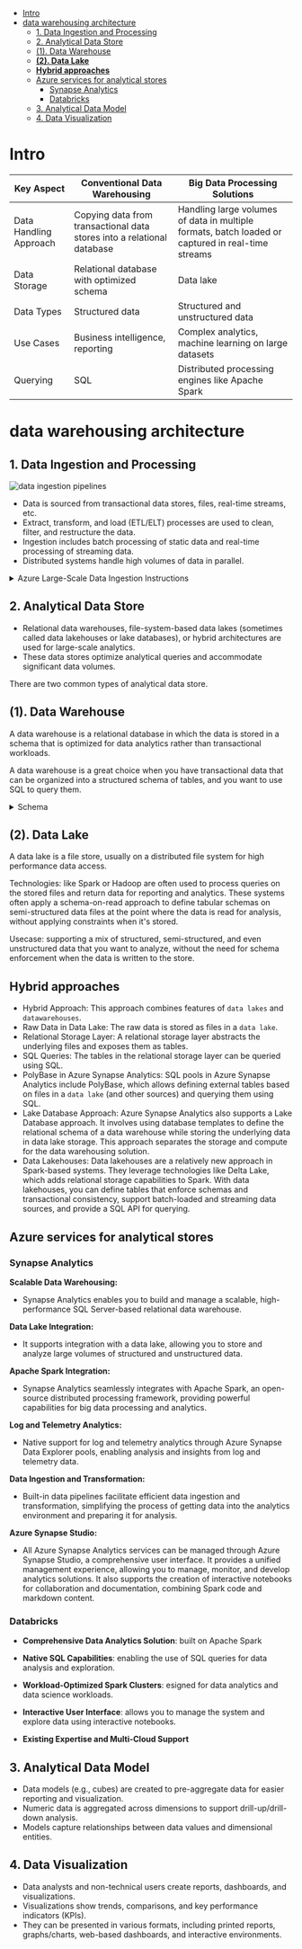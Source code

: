 - [Intro](#intro)
- [data warehousing architecture](#data-warehousing-architecture)
  - [1. Data Ingestion and Processing](#1-data-ingestion-and-processing)
  - [2. Analytical Data Store](#2-analytical-data-store)
  - [(1). Data Warehouse](#1-data-warehouse)
  - [**(2). Data Lake**](#2-data-lake)
  - [**Hybrid approaches**](#hybrid-approaches)
  - [Azure services for analytical stores](#azure-services-for-analytical-stores)
    - [Synapse Analytics](#synapse-analytics)
    - [Databricks](#databricks)
  - [3. Analytical Data Model](#3-analytical-data-model)
  - [4. Data Visualization](#4-data-visualization)

# Intro
| Key Aspect             | Conventional Data Warehousing                                          | Big Data Processing Solutions                                                                     |
| ---------------------- | ---------------------------------------------------------------------- | ------------------------------------------------------------------------------------------------- |
| Data Handling Approach | Copying data from transactional data stores into a relational database | Handling large volumes of data in multiple formats, batch loaded or captured in real-time streams |
| Data Storage           | Relational database with optimized schema                              | Data lake                                                                                         |
| Data Types             | Structured data                                                        | Structured and unstructured data                                                                  |
| Use Cases              | Business intelligence, reporting                                       | Complex analytics, machine learning on large datasets                                             |
| Querying               | SQL                                                                    | Distributed processing engines like Apache Spark                                                  |

# data warehousing architecture
## 1. Data Ingestion and Processing

![data ingestion pipelines](https://learn.microsoft.com/en-us/training/wwl-data-ai/examine-components-of-modern-data-warehouse/media/pipeline.png)
- Data is sourced from transactional data stores, files, real-time streams, etc.
- Extract, transform, and load (ETL/ELT) processes are used to clean, filter, and restructure the data.
- Ingestion includes batch processing of static data and real-time processing of streaming data.
- Distributed systems handle high volumes of data in parallel.



<details>
  <summary>Azure Large-Scale Data Ingestion Instructions
</summary>

1.1. Choose the Pipeline Engine: Select either `Azure Data Factory` or `Azure Synapse Analytics` to create and run the pipelines.

2.1. Define Activities: Construct pipelines with one or more activities that operate on data, starting with an input dataset and progressing through incremental manipulations.

3.1. Utilize Linked Services: Use linked services in pipelines to load and process data, allowing for the use of appropriate technologies at each workflow step.

4.1. Configure Data Sources: Ingest the input dataset using linked services like `Azure Blob Store`.

5.1. Perform Data Processing: Apply transformations to the data using services such as `Azure SQL Database`, `Azure Databricks`, or `Azure HDInsight`.

6.1. Implement Custom Logic: Optionally, incorporate custom logic using `Azure Functions`.

7.1. Save Output Dataset: Store the resulting output dataset in a linked service like `Azure Synapse Analytics`.

8.1. Leverage Built-in Activities: Take advantage of built-in activities within the pipelines, which do not require a linked service.
</details>

## 2. Analytical Data Store
- Relational data warehouses, file-system-based data lakes (sometimes called data lakehouses or lake databases), or hybrid architectures are used for large-scale analytics.
- These data stores optimize analytical queries and accommodate significant data volumes.

There are two common types of analytical data store.

## (1). Data Warehouse

A data warehouse is a relational database in which the data is stored in a schema that is optimized for data analytics rather than transactional workloads. 

A data warehouse is a great choice when you have transactional data that can be organized into a structured schema of tables, and you want to use SQL to query them.

<details>
  <summary>Schema</summary>

**Star Schema Elements**
- fact table, which are related to one or more dimension tables that represent entities by which the data can be aggregated. E.g. sales order data fact table
- dim table, e.g. customer, product, store, and time dimensions 
- purpose: enable you to easily find monthly total sales revenue by product for each store. 

**Snowflake Schema**

star schema is often extended into a snowflake schema, by adding additional tables related to the dimension tables to represent dimensional hierarchies. 

For example, product might be related to product categories. 
</details>

## **(2). Data Lake**

A data lake is a file store, usually on a distributed file system for high performance data access. 

Technologies: like Spark or Hadoop are often used to process queries on the stored files and return data for reporting and analytics. These systems often apply a schema-on-read approach to define tabular schemas on semi-structured data files at the point where the data is read for analysis, without applying constraints when it's stored. 

Usecase: supporting a mix of structured, semi-structured, and even unstructured data that you want to analyze, without the need for schema enforcement when the data is written to the store.

## **Hybrid approaches**

- Hybrid Approach: This approach combines features of `data lakes` and `datawarehouses`.
- Raw Data in Data Lake: The raw data is stored as files in a `data lake`.
- Relational Storage Layer: A relational storage layer abstracts the underlying files and exposes them as tables.
- SQL Queries: The tables in the relational storage layer can be queried using SQL.
- PolyBase in Azure Synapse Analytics: SQL pools in Azure Synapse Analytics include PolyBase, which allows defining external tables based on files in a `data lake` (and other sources) and querying them using SQL.
- Lake Database Approach: Azure Synapse Analytics also supports a Lake Database approach. It involves using database templates to define the relational schema of a data warehouse while storing the underlying data in data lake storage. This approach separates the storage and compute for the data warehousing solution.
- Data Lakehouses: Data lakehouses are a relatively new approach in Spark-based systems. They leverage technologies like Delta Lake, which adds relational storage capabilities to Spark. With data lakehouses, you can define tables that enforce schemas and transactional consistency, support batch-loaded and streaming data sources, and provide a SQL API for querying.


## Azure services for analytical stores

### Synapse Analytics 

**Scalable Data Warehousing:**
   - Synapse Analytics enables you to build and manage a scalable, high-performance SQL Server-based relational data warehouse.

**Data Lake Integration:**
   - It supports integration with a data lake, allowing you to store and analyze large volumes of structured and unstructured data.

**Apache Spark Integration:**
   - Synapse Analytics seamlessly integrates with Apache Spark, an open-source distributed processing framework, providing powerful capabilities for big data processing and analytics.

**Log and Telemetry Analytics:**
   - Native support for log and telemetry analytics through Azure Synapse Data Explorer pools, enabling analysis and insights from log and telemetry data.

**Data Ingestion and Transformation:**
   - Built-in data pipelines facilitate efficient data ingestion and transformation, simplifying the process of getting data into the analytics environment and preparing it for analysis.

**Azure Synapse Studio:**
   - All Azure Synapse Analytics services can be managed through Azure Synapse Studio, a comprehensive user interface. It provides a unified management experience, allowing you to manage, monitor, and develop analytics solutions. It also supports the creation of interactive notebooks for collaboration and documentation, combining Spark code and markdown content.

### Databricks 

- **Comprehensive Data Analytics Solution**: built on Apache Spark

- **Native SQL Capabilities**: enabling the use of SQL queries for data analysis and exploration.

- **Workload-Optimized Spark Clusters**: esigned for data analytics and data science workloads.

- **Interactive User Interface**: allows you to manage the system and explore data using interactive notebooks.

- **Existing Expertise and Multi-Cloud Support**

## 3. Analytical Data Model
- Data models (e.g., cubes) are created to pre-aggregate data for easier reporting and visualization.
- Numeric data is aggregated across dimensions to support drill-up/drill-down analysis.
- Models capture relationships between data values and dimensional entities.

## 4. Data Visualization
- Data analysts and non-technical users create reports, dashboards, and visualizations.
- Visualizations show trends, comparisons, and key performance indicators (KPIs).
- They can be presented in various formats, including printed reports, graphs/charts, web-based dashboards, and interactive environments.

